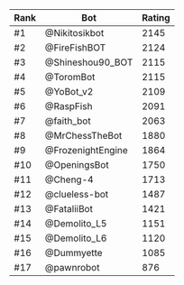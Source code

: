 Rank|Bot|Rating
---|---|---
#1|@Nikitosikbot|2145
#2|@FireFishBOT|2124
#3|@Shineshou90_BOT|2115
#4|@ToromBot|2115
#5|@YoBot_v2|2109
#6|@RaspFish|2091
#7|@faith_bot|2063
#8|@MrChessTheBot|1880
#9|@FrozenightEngine|1864
#10|@OpeningsBot|1750
#11|@Cheng-4|1713
#12|@clueless-bot|1487
#13|@FataliiBot|1421
#14|@Demolito_L5|1151
#15|@Demolito_L6|1120
#16|@Dummyette|1085
#17|@pawnrobot|876
